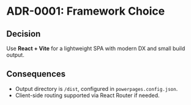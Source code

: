 
# ADR-0001: Framework Choice

## Decision
Use **React + Vite** for a lightweight SPA with modern DX and small build output.

## Consequences
- Output directory is `/dist`, configured in `powerpages.config.json`.
- Client-side routing supported via React Router if needed.
